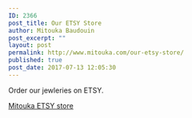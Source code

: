 ```yaml
---
ID: 2366
post_title: Our ETSY Store
author: Mitouka Baudouin
post_excerpt: ""
layout: post
permalink: http://www.mitouka.com/our-etsy-store/
published: true
post_date: 2017-07-13 12:05:30
---
```

Order our jewleries on ETSY.

<a href="https://www.etsy.com/ca-fr/shop/MitoukaBijoux">Mitouka ETSY store</a>